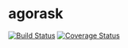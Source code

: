 # agorask
[![Build Status](https://travis-ci.org/youennPennarun/agorask.svg?branch=development)](https://travis-ci.org/youennPennarun/agorask)
[![Coverage Status](https://codecov.io/github/youennPennarun/agorask/coverage.svg?branch=development)](https://coveralls.io/github/youennPennarun/agorask?branch=development)

